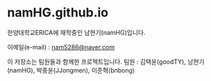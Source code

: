 # namHG.github.io

한양대학교ERICA에 재학중인 남현기(namHG)입니다.

이메일(e-mail) : nam5286@naver.com

이 저장소는 팀원들과 함께한 프로젝트입니다.
팀원 : 김택윤(goodTY), 남현기(namHG), 박종윤(JJongmen), 이준혁(bnbong)
